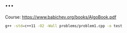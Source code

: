 # ...

Course: https://www.babichev.org/books/AlgoBook.pdf

```bash
g++ -std=c++11 -O2 -Wall problems/problem1.cpp -o test
```